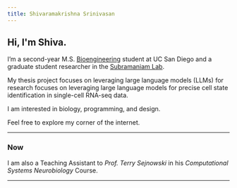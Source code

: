 ```yaml
---
title: Shivaramakrishna Srinivasan
---
```

## Hi, I'm Shiva.

I’m a second-year M.S. [Bioengineering](http://be.ucsd.edu) student at UC San Diego and a graduate student researcher in the [Subramaniam Lab](https://genome.ucsd.edu/).

My thesis project focuses on leveraging large language models (LLMs) for research focuses on leveraging large language models for precise cell state identification in single-cell RNA-seq data.

I am interested in biology, programming, and design.

Feel free to explore my corner of the internet.

---

### Now

I am also a Teaching Assistant to *Prof. Terry Sejnowski* in his *Computational Systems Neurobiology* Course.

---

<!-- You can reach me at ```s5srinivasan@ucsd.edu``` or ```shivaramakrishna.srinivasan@gmail.com``` -->
